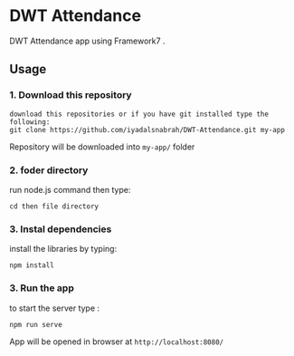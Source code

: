 # DWT Attendance

DWT Attendance app using Framework7 .

## Usage

### 1. Download this repository
```
download this repositories or if you have git installed type the following:
git clone https://github.com/iyadalsnabrah/DWT-Attendance.git my-app
```

Repository will be downloaded into `my-app/` folder

### 2. foder directory

run node.js command then type:
```
cd then file directory
```

### 3. Instal dependencies

install the libraries by typing:
```
npm install
```

### 3. Run the app
 to start the server type :
```
npm run serve
```

App will be opened in browser at `http://localhost:8080/`


